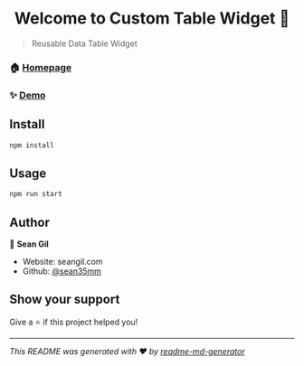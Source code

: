 <h1 align="center">Welcome to Custom Table Widget 👋</h1>

> Reusable Data Table Widget

### 🏠 [Homepage](https://nps-table.vercel.com)

### ✨ [Demo](https://nps-table.vercel.com)

## Install

```sh
npm install
```

## Usage

```sh
npm run start
```

## Author

👤 **Sean Gil**

- Website: seangil.com
- Github: [@sean35mm](https://github.com/sean35mm)

## Show your support

Give a ⭐️ if this project helped you!

---

_This README was generated with ❤️ by [readme-md-generator](https://github.com/kefranabg/readme-md-generator)_
